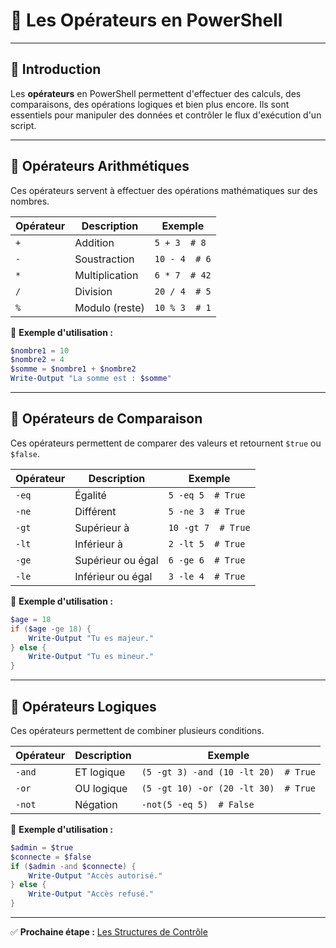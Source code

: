 # 🔢 Les Opérateurs en PowerShell

---

## 📌 Introduction

Les **opérateurs** en PowerShell permettent d'effectuer des calculs, des comparaisons, des opérations logiques et bien plus encore. Ils sont essentiels pour manipuler des données et contrôler le flux d'exécution d'un script.

---

## 🔹 Opérateurs Arithmétiques
Ces opérateurs servent à effectuer des opérations mathématiques sur des nombres.

| Opérateur | Description | Exemple |
|-----------|------------|---------|
| `+` | Addition | `5 + 3  # 8` |
| `-` | Soustraction | `10 - 4  # 6` |
| `*` | Multiplication | `6 * 7  # 42` |
| `/` | Division | `20 / 4  # 5` |
| `%` | Modulo (reste) | `10 % 3  # 1` |

📌 **Exemple d'utilisation :**
```powershell
$nombre1 = 10
$nombre2 = 4
$somme = $nombre1 + $nombre2
Write-Output "La somme est : $somme"
```

---

## 🔹 Opérateurs de Comparaison
Ces opérateurs permettent de comparer des valeurs et retournent `$true` ou `$false`.

| Opérateur | Description | Exemple |
|-----------|------------|---------|
| `-eq` | Égalité | `5 -eq 5  # True` |
| `-ne` | Différent | `5 -ne 3  # True` |
| `-gt` | Supérieur à | `10 -gt 7  # True` |
| `-lt` | Inférieur à | `2 -lt 5  # True` |
| `-ge` | Supérieur ou égal | `6 -ge 6  # True` |
| `-le` | Inférieur ou égal | `3 -le 4  # True` |

📌 **Exemple d'utilisation :**
```powershell
$age = 18
if ($age -ge 18) {
    Write-Output "Tu es majeur."
} else {
    Write-Output "Tu es mineur."
}
```

---

## 🔹 Opérateurs Logiques
Ces opérateurs permettent de combiner plusieurs conditions.

| Opérateur | Description | Exemple |
|-----------|------------|---------|
| `-and` | ET logique | `(5 -gt 3) -and (10 -lt 20)  # True` |
| `-or` | OU logique | `(5 -gt 10) -or (20 -lt 30)  # True` |
| `-not` | Négation | `-not(5 -eq 5)  # False` |

📌 **Exemple d'utilisation :**
```powershell
$admin = $true
$connecte = $false
if ($admin -and $connecte) {
    Write-Output "Accès autorisé."
} else {
    Write-Output "Accès refusé."
}
```

---

✅ **Prochaine étape :** [Les Structures de Contrôle](05_Structures_Controle.md)

